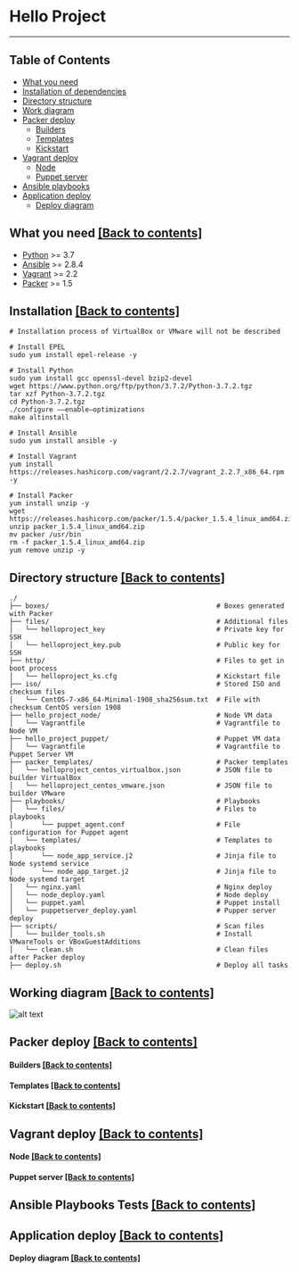 # Hello Project

---

## Table of Contents <a name="table_of_contents"></a>
* [What you need](#prerequisites)
* [Installation of dependencies](#installationdependencies)
* [Directory structure](#structure)
* [Work diagram](#workdiagram)
* [Packer deploy](#packerdeploy)
    * [Builders](#packerbuilders)
    * [Templates](#packertemplates)
    * [Kickstart](#kickstart)
* [Vagrant deploy](#vagrantdeploy)
    * [Node](#nodevm)
    * [Puppet server](#puppetservervm)
* [Ansible playbooks](#ansibleplaybooks)
* [Application deploy](#applicationdeploy)
    * [Deploy diagram](#deploydiagram)


## What you need [[Back to contents]](#table_of_contents) <a name="prerequisites"></a>
- [Python](https://www.python.org/) >= 3.7
- [Ansible](https://www.ansible.com/) >= 2.8.4
- [Vagrant](https://www.vagrantup.com/) >= 2.2
- [Packer](https://packer.io/) >= 1.5


## Installation [[Back to contents]](#table_of_contents) <a name="installationdependencies"></a>
```
# Installation process of VirtualBox or VMware will not be described

# Install EPEL
sudo yum install epel-release -y

# Install Python
sudo yum install gcc openssl-devel bzip2-devel
wget https://www.python.org/ftp/python/3.7.2/Python-3.7.2.tgz
tar xzf Python-3.7.2.tgz
cd Python-3.7.2.tgz
./configure ––enable–optimizations
make altinstall

# Install Ansible
sudo yum install ansible -y

# Install Vagrant
yum install https://releases.hashicorp.com/vagrant/2.2.7/vagrant_2.2.7_x86_64.rpm -y

# Install Packer
yum install unzip -y
wget https://releases.hashicorp.com/packer/1.5.4/packer_1.5.4_linux_amd64.zip
unzip packer_1.5.4_linux_amd64.zip
mv packer /usr/bin
rm -f packer_1.5.4_linux_amd64.zip
yum remove unzip -y
```


## Directory structure [[Back to contents]](#table_of_contents) <a name="structure"></a>
```
./
├── boxes/                                          # Boxes generated with Packer
├── files/                                          # Additional files
│   └── helloproject_key                            # Private key for SSH
│   └── helloproject_key.pub                        # Public key for SSH
├── http/                                           # Files to get in boot process
│   └── helloproject_ks.cfg                         # Kickstart file
├── iso/                                            # Stored ISO and checksum files
│   └── CentOS-7-x86_64-Minimal-1908_sha256sum.txt  # File with checksum CentOS version 1908
├── hello_project_node/                             # Node VM data
│   └── Vagrantfile                                 # Vagrantfile to Node VM
├── hello_project_puppet/                           # Puppet VM data
│   └── Vagrantfile                                 # Vagrantfile to Puppet Server VM
├── packer_templates/                               # Packer templates
│   └── helloproject_centos_virtualbox.json         # JSON file to builder VirtualBox
│   └── helloproject_centos_vmware.json             # JSON file to builder VMware
├── playbooks/                                      # Playbooks
│   └── files/                                      # Files to playbooks
│       └── puppet_agent.conf                       # File configuration for Puppet agent
│   └── templates/                                  # Templates to playbooks
│       └── node_app_service.j2                     # Jinja file to Node systemd service
│       └── node_app_target.j2                      # Jinja file to Node systemd target
│   └── nginx.yaml                                  # Nginx deploy
│   └── node_deploy.yaml                            # Node deploy
│   └── puppet.yaml                                 # Puppet install
│   └── puppetserver_deploy.yaml                    # Pupper server deploy
├── scripts/                                        # Scan files
│   └── builder_tools.sh                            # Install VMwareTools or VBoxGuestAdditions
│   └── clean.sh                                    # Clean files after Packer deploy
├── deploy.sh                                       # Deploy all tasks
```


## Working diagram [[Back to contents]](#table_of_contents) <a name="workdiagram"></a>

![alt text](https://github.com/elianmarks/ "Working diagram")

## Packer deploy [[Back to contents]](#table_of_contents) <a name="packerdeploy"></a>


#### Builders [[Back to contents]](#table_of_contents) <a name="packerbuilders"></a>


#### Templates [[Back to contents]](#table_of_contents) <a name="packertemplates"></a>


#### Kickstart [[Back to contents]](#table_of_contents) <a name="kickstart"></a>


## Vagrant deploy [[Back to contents]](#table_of_contents) <a name="vagrantdeploy"></a>


#### Node [[Back to contents]](#table_of_contents) <a name="nodevm"></a>


#### Puppet server [[Back to contents]](#table_of_contents) <a name="puppetservervm"></a>


## Ansible Playbooks Tests [[Back to contents]](#table_of_contents) <a name="ansibleplaybooks"></a>


## Application deploy [[Back to contents]](#table_of_contents) <a name="applicationdeploy"></a>


#### Deploy diagram [[Back to contents]](#table_of_contents) <a name="deploydiagram"></a>